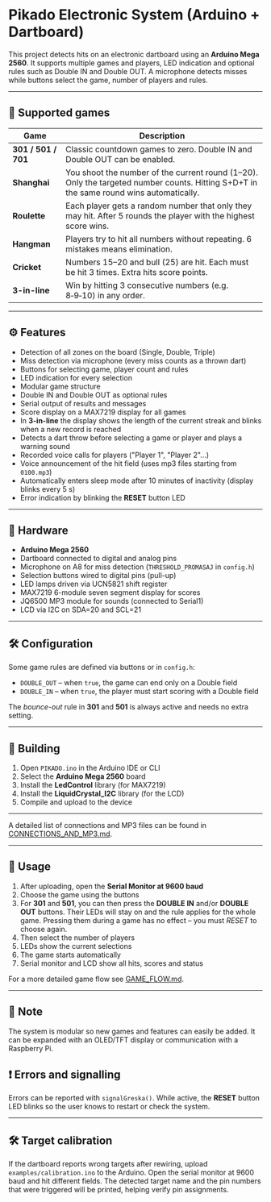 # Pikado Electronic System (Arduino + Dartboard)

This project detects hits on an electronic dartboard using an **Arduino Mega 2560**. It supports multiple games and players, LED indication and optional rules such as Double IN and Double OUT. A microphone detects misses while buttons select the game, number of players and rules.

---

## 🎯 Supported games

| Game | Description |
|-------------|------|
| **301 / 501 / 701** | Classic countdown games to zero. Double IN and Double OUT can be enabled. |
| **Shanghai** | You shoot the number of the current round (1–20). Only the targeted number counts. Hitting S+D+T in the same round wins automatically. |
| **Roulette** | Each player gets a random number that only they may hit. After 5 rounds the player with the highest score wins. |
| **Hangman** | Players try to hit all numbers without repeating. 6 mistakes means elimination. |
| **Cricket** | Numbers 15–20 and bull (25) are hit. Each must be hit 3 times. Extra hits score points. |
| **3-in-line** | Win by hitting 3 consecutive numbers (e.g. 8‑9‑10) in any order. |

---

## ⚙️ Features

- Detection of all zones on the board (Single, Double, Triple)
- Miss detection via microphone (every miss counts as a thrown dart)
- Buttons for selecting game, player count and rules
- LED indication for every selection
- Modular game structure
- Double IN and Double OUT as optional rules
- Serial output of results and messages
- Score display on a MAX7219 display for all games
- In **3-in-line** the display shows the length of the current streak and blinks when a new record is reached
- Detects a dart throw before selecting a game or player and plays a warning sound
- Recorded voice calls for players ("Player 1", "Player 2"...)
- Voice announcement of the hit field (uses mp3 files starting from `0100.mp3`)
- Automatically enters sleep mode after 10 minutes of inactivity (display blinks every 5 s)
- Error indication by blinking the **RESET** button LED

---

## 🧰 Hardware

- **Arduino Mega 2560**
- Dartboard connected to digital and analog pins
- Microphone on A8 for miss detection (`THRESHOLD_PROMASAJ` in `config.h`)
- Selection buttons wired to digital pins (pull-up)
- LED lamps driven via UCN5821 shift register
- MAX7219 6-module seven segment display for scores
- JQ6500 MP3 module for sounds (connected to Serial1)
- LCD via I2C on SDA=20 and SCL=21

---

## 🛠️ Configuration

Some game rules are defined via buttons or in `config.h`:

- `DOUBLE_OUT` – when `true`, the game can end only on a Double field
- `DOUBLE_IN` – when `true`, the player must start scoring with a Double field

The *bounce-out* rule in **301** and **501** is always active and needs no extra setting.

---

## 🔧 Building

1. Open `PIKADO.ino` in the Arduino IDE or CLI
2. Select the **Arduino Mega 2560** board
3. Install the **LedControl** library (for MAX7219)
4. Install the **LiquidCrystal_I2C** library (for the LCD)
5. Compile and upload to the device

---
A detailed list of connections and MP3 files can be found in [CONNECTIONS_AND_MP3.md](docs/CONNECTIONS_AND_MP3.md).

---

## 🧪 Usage

1. After uploading, open the **Serial Monitor at 9600 baud**
2. Choose the game using the buttons
3. For **301** and **501**, you can then press the **DOUBLE IN** and/or **DOUBLE OUT** buttons. Their LEDs will stay on and the rule applies for the whole game. Pressing them during a game has no effect – you must *RESET* to choose again.
4. Then select the number of players
5. LEDs show the current selections
6. The game starts automatically
7. Serial monitor and LCD show all hits, scores and status

For a more detailed game flow see [GAME_FLOW.md](docs/GAME_FLOW.md).

---

## 📌 Note

The system is modular so new games and features can easily be added. It can be expanded with an OLED/TFT display or communication with a Raspberry Pi.

## ❗ Errors and signalling

Errors can be reported with `signalGreska()`. While active, the **RESET** button LED blinks so the user knows to restart or check the system.

---

## 🛠️ Target calibration

If the dartboard reports wrong targets after rewiring, upload `examples/calibration.ino` to the Arduino. Open the serial monitor at 9600 baud and hit different fields. The detected target name and the pin numbers that were triggered will be printed, helping verify pin assignments.
